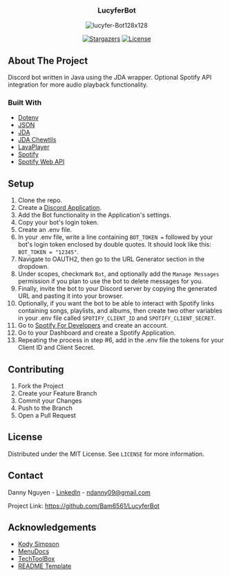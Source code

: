 <div align="center">
  <h3>LucyferBot</h3>
  <img src="https://i.ibb.co/q7vdKJJ/lucyfer-Bot128x128.png" alt="lucyfer-Bot128x128">

[![Stargazers][stars-shield]][stars-url] [![License][license-shield]][license-url]

</div>

## About The Project

Discord bot written in Java using the JDA wrapper. Optional Spotify API integration for more audio playback
functionality.

### Built With

- [Dotenv](https://github.com/cdimascio/dotenv-java)
- [JSON](https://github.com/stleary/JSON-java)
- [JDA](https://github.com/DV8FromTheWorld/JDA)
- [JDA Chewtils](https://github.com/Chew/JDA-Chewtils)
- [LavaPlayer](https://github.com/sedmelluq/lavaplayer)
- [Spotify](https://developer.spotify.com/dashboard/)
- [Spotify Web API](https://github.com/spotify-web-api-java/spotify-web-api-java)

## Setup

1. Clone the repo.
2. Create a [Discord Application](https://discord.com/developers/docs/intro).
3. Add the Bot functionality in the Application's settings.
4. Copy your bot's login token.
5. Create an .env file.
6. In your .env file, write a line containing `BOT_TOKEN =` followed by your bot's login token enclosed by double
   quotes. It should look like this: `BOT_TOKEN = "12345"`.
7. Navigate to OAUTH2, then go to the URL Generator section in the dropdown.
8. Under scopes, checkmark `Bot`, and optionally add the `Manage Messages` permission if you plan to use the bot to
   delete messages for you.
9. Finally, invite the bot to your Discord server by copying the generated URL and pasting it into your browser.
10. Optionally, if you want the bot to be able to interact with Spotify links containing songs, playlists, and albums,
    then create two other variables in your .env file called `SPOTIFY_CLIENT_ID` and `SPOTIFY_CLIENT_SECRET`.
11. Go to [Spotify For Developers](https://developer.spotify.com/) and create an account.
12. Go to your Dashboard and create a Spotify Application.
13. Repeating the process in step #6, add in the .env file the tokens for your Client ID and Client Secret.

## Contributing

1. Fork the Project
2. Create your Feature Branch
3. Commit your Changes
4. Push to the Branch
5. Open a Pull Request

## License

Distributed under the MIT License. See `LICENSE` for more information.

## Contact

Danny Nguyen - [LinkedIn](https://www.linkedin.com/in/ndanny09/) - ndanny09@gmail.com

Project Link: https://github.com/Bam6561/LucyferBot

## Acknowledgements

- [Kody Simpson](https://www.youtube.com/c/KodySimpson)
- [MenuDocs](https://www.youtube.com/c/MenuDocs)
- [TechToolBox](https://www.youtube.com/c/TechToolboxOfficial)
- [README Template](https://github.com/othneildrew/Best-README-Template#prerequisites)

[stars-shield]: https://img.shields.io/github/stars/Bam6561/LucyferBot

[stars-url]: https://github.com/Bam6561/LucyferBot/stargazers

[license-shield]: https://img.shields.io/github/license/Bam6561/LucyferBot

[license-url]: https://github.com/Bam6561/LucyferBot/blob/main/LICENSE

